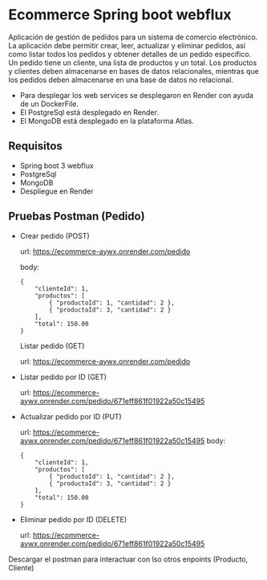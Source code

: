 # Ecommerce Spring boot webflux
Aplicación de gestión de pedidos para un sistema de comercio electrónico. La
aplicación debe permitir crear, leer, actualizar y eliminar pedidos, así como listar todos los
pedidos y obtener detalles de un pedido específico. Un pedido tiene un cliente, una lista de
productos y un total. Los productos y clientes deben almacenarse en bases de datos
relacionales, mientras que los pedidos deben almacenarse en una base de datos no
relacional.

- Para desplegar los web services se desplegaron en Render con ayuda de un DockerFile.
- El PostgreSql está desplegado en Render.
- El MongoDB está desplegado en la plataforma Atlas.


## Requisitos

- Spring boot 3 webflux
- PostgreSql
- MongoDB
- Despliegue en Render

## Pruebas Postman (Pedido)
- Crear pedido (POST)

    url: https://ecommerce-aywx.onrender.com/pedido 

    body:
    ```
    {
        "clienteId": 1,
        "productos": [
            { "productoId": 1, "cantidad": 2 },
            { "productoId": 3, "cantidad": 2 }
        ],
        "total": 150.00
    }
    ```
    Listar pedido (GET)

    url: https://ecommerce-aywx.onrender.com/pedido 

- Listar pedido por ID (GET)

    url: https://ecommerce-aywx.onrender.com/pedido/671eff861f01922a50c15495

- Actualizar pedido por ID (PUT)

    url: https://ecommerce-aywx.onrender.com/pedido/671eff861f01922a50c15495
    body:
    ```
    {
        "clienteId": 1,
        "productos": [
            { "productoId": 1, "cantidad": 2 },
            { "productoId": 3, "cantidad": 2 }
        ],
        "total": 150.00
    }

- Eliminar pedido por ID (DELETE)

    url: https://ecommerce-aywx.onrender.com/pedido/671eff861f01922a50c15495


Descargar el postman para interactuar con lso otros enpoints (Producto, Cliente)
